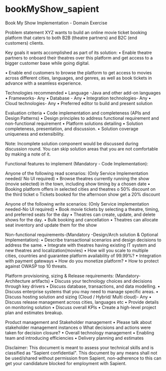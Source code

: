 # bookMyShow_sapient
Book My Show Implementation - Domain Exercise

Problem statement
XYZ wants to build an online movie ticket booking platform that caters to both B2B (theatre partners) and B2C (end customers) clients.

Key goals it wants accomplished as part of its solution:
•	Enable theatre partners to onboard their theatres over this platform and get access to a bigger customer base while going digital. 

•	Enable end customers to browse the platform to get access to movies across different cities, languages, and genres, as well as book tickets in advance with a seamless experience.



Technologies recommended
•	Language -Java and other add-on languages
•	Frameworks- Any
•	Database - Any
•	Integration technologies- Any
•	Cloud technologies- Any
•	Preferred editor to build and present solution

Evaluation criteria
•	Code implementation and completeness (APIs and Design Patterns)
•	Design principles to address functional requirement and non-functional requirement
•	Platform solutions detailing
•	Solution completeness, presentation, and discussion.
•	Solution coverage uniqueness and extensibility.

Note: Incomplete solution component would be discussed during discussion round.
You can skip solution areas that you are not comfortable by making a note of it.

Functional features to implement (Mandatory - Code Implementation):

Anyone of the following read scenarios: (Only Service Implementation needed/ No UI required)
•	Browse theatres currently running the show (movie selected) in the town, including show timing by a chosen date
•	Booking platform offers in selected cities and theatres
o	50% discount on the third ticket
o	Tickets booked for the afternoon show get a 20% discount

Anyone of the following write scenarios: (Only Service implementation needed-No UI required)
•	Book movie tickets by selecting a theatre, timing, and preferred seats for the day
•	Theatres can create, update, and delete shows for the day.
•	Bulk booking and cancellation
•	Theatres can allocate seat inventory and update them for the show

Non-functional requirements-(Mandatory -Design/Arch solution & Optional Implementation): 
•	Describe transactional scenarios and design decisions to address the same.
•	Integrate with theatres having existing IT system and new theatres and localization(movies)
•	How will you scale to multiple cities, countries and guarantee platform availability of 99.99%?
•	Integration with payment gateways
•	How do you monetize platform?
•	How to protect against OWASP top 10 threats.


Platform provisioning, sizing & Release requirements: (Mandatory-Architecture artifacts)
•	Discuss your technology choices and decisions through key drivers
•	Discuss database, transactions, and data modelling.
•	Discuss enterprise systems that you may need to manage specific areas.
•	Discuss hosting solution and sizing (Cloud / Hybrid/ Multi cloud)- Any
•	Discuss release management across cities, languages etc
•	Provide details on monitoring solution
•	Discuss overall KPIs 
•	Create a high-level project plan and estimates breakup.

Product management and Stakeholder management
•	Please talk about stakeholder management instances 
o	What decisions and actions were taken for decision closure?
•	Overall technology management 
•	Enabling team and introducing efficiencies
•	Delivery planning and estimates


Disclaimer:
This document is meant to assess your technical skills and is classified as "Sapient confidential". This document by any means shall not be used/shared without permission from Sapient, non-adherence to this can get your candidature blocked for employment with Sapient. 

